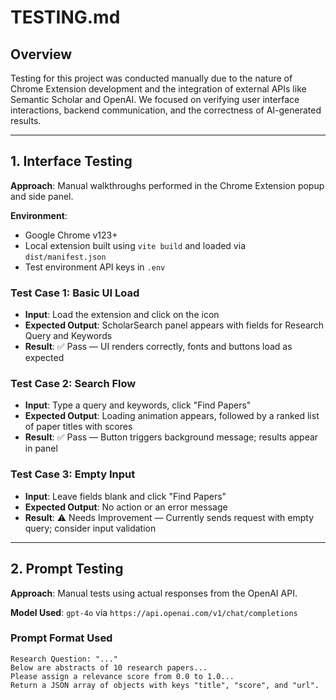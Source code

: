 # TESTING.md

## Overview

Testing for this project was conducted manually due to the nature of Chrome Extension development and the integration of external APIs like Semantic Scholar and OpenAI. We focused on verifying user interface interactions, backend communication, and the correctness of AI-generated results.

---

## 1. Interface Testing

**Approach**: Manual walkthroughs performed in the Chrome Extension popup and side panel. 

**Environment**:
- Google Chrome v123+
- Local extension built using `vite build` and loaded via `dist/manifest.json`
- Test environment API keys in `.env`

### Test Case 1: Basic UI Load
- **Input**: Load the extension and click on the icon
- **Expected Output**: ScholarSearch panel appears with fields for Research Query and Keywords
- **Result**: ✅ Pass — UI renders correctly, fonts and buttons load as expected

### Test Case 2: Search Flow
- **Input**: Type a query and keywords, click "Find Papers"
- **Expected Output**: Loading animation appears, followed by a ranked list of paper titles with scores
- **Result**: ✅ Pass — Button triggers background message; results appear in panel

### Test Case 3: Empty Input
- **Input**: Leave fields blank and click "Find Papers"
- **Expected Output**: No action or an error message
- **Result**: ⚠️ Needs Improvement — Currently sends request with empty query; consider input validation

---

## 2. Prompt Testing

**Approach**: Manual tests using actual responses from the OpenAI API.

**Model Used**: `gpt-4o` via `https://api.openai.com/v1/chat/completions`

### Prompt Format Used
```plaintext
Research Question: "..."
Below are abstracts of 10 research papers...
Please assign a relevance score from 0.0 to 1.0...
Return a JSON array of objects with keys "title", "score", and "url".
